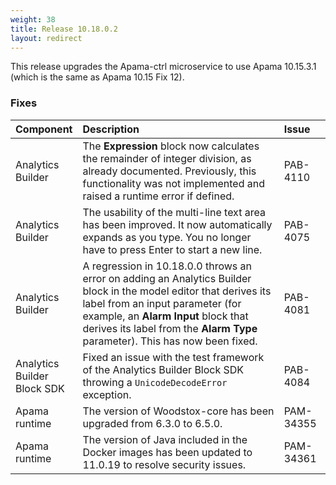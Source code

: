 ```yaml
---
weight: 38
title: Release 10.18.0.2
layout: redirect
---
```


This release upgrades the Apama-ctrl microservice to use Apama 10.15.3.1 (which is the same as Apama 10.15 Fix 12).

### Fixes

<table>
<colgroup>
    <col style="width: 15%;">
    <col style="width: 70%;">
    <col style="width: 15%;">
</colgroup>
<thead>
<tr>
<th style="text-align:left">Component</th>
<th style="text-align:left">Description</th>
<th style="text-align:left">Issue</th>
</tr>
</thead>
<tbody>


<tr>
<td style="text-align:left">Analytics Builder</td>
<td style="text-align:left">The <b>Expression</b> block now calculates the remainder of integer division, as already documented.
Previously, this functionality was not implemented and raised a runtime error if defined.</td>
<td style="text-align:left">PAB-4110</td>
</tr>
<tr>
<td style="text-align:left">Analytics Builder</td>
<td style="text-align:left">The usability of the multi-line text area has been improved.
It now automatically expands as you type. You no longer have to press Enter to start a new line.</td>
<td style="text-align:left">PAB-4075</td>
</tr>
<tr>
<td style="text-align:left">Analytics Builder</td>
<td style="text-align:left">A regression in 10.18.0.0 throws an error on adding an Analytics Builder block in the model editor that derives its label from an input parameter
(for example, an <b>Alarm Input</b> block that derives its label from the <b>Alarm Type</b> parameter). This has now been fixed.</td>
<td style="text-align:left">PAB-4081</td>
</tr>
<tr>
<td style="text-align:left">Analytics Builder Block SDK</td>
<td style="text-align:left">Fixed an issue with the test framework of the Analytics Builder Block SDK throwing a <code>UnicodeDecodeError</code> exception.</td>
<td style="text-align:left">PAB-4084</td>
</tr>
<tr>
<td style="text-align:left">Apama runtime</td>
<td style="text-align:left">The version of Woodstox-core has been upgraded from 6.3.0 to 6.5.0.</td>
<td style="text-align:left">PAM-34355</td>
</tr>
<tr>
<td style="text-align:left">Apama runtime</td>
<td style="text-align:left">The version of Java included in the Docker images has been updated to 11.0.19 to resolve security issues.</td>
<td style="text-align:left">PAM-34361</td>
</tr>

</tbody>
</table>
